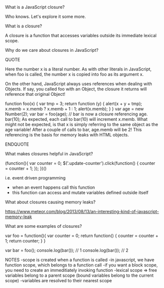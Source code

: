 What is a JavaScript closure?

Who knows. Let's explore it some more.

What is a closure?

A closure is a function that accesses variables outside its immediate lexical scope.

Why do we care about closures in JavaScript?

QUOTE

Here the number x is a literal number. As with other literals in JavaScript, when foo is called, the number x is copied into foo as its argument x.

On the other hand, JavaScript always uses references when dealing with Objects. If say, you called foo with an Object, the closure it returns will reference that original Object!

function foo(x) {
  var tmp = 3;
  return function (y) {
    alert(x + y + tmp);
    x.memb = x.memb ? x.memb + 1 : 1;
    alert(x.memb);
  }
}
var age = new Number(2);
var bar = foo(age); // bar is now a closure referencing age.
bar(10);
As expected, each call to bar(10) will increment x.memb. What might not be expected, is that x is simply referring to the same object as the age variable! After a couple of calls to bar, age.memb will be 2! This referencing is the basis for memory leaks with HTML objects.

ENDQUOTE

What makes closures helpful in JavaScript?

(function(){
	var counter = 0;
	$('.update-counter').click(function() {
		counter = counter + 1;
	});
})()

i.e. event driven programming
- when an event happens call this function
- this function can access and mutate variables defined outside itself

What about closures causing memory leaks?

https://www.meteor.com/blog/2013/08/13/an-interesting-kind-of-javascript-memory-leak


What are some examples of closures?

var foo = function(){
	var counter = 0;
	return function() {
		counter = counter + 1;
		return counter;
	}
}

var bar = foo();
console.log(bar()); // 1
console.log(bar()); // 2








NOTES
-scope is created when a function is called
-in javascript, we have function scope, which belongs to a function call
-if you want a block scope, you need to create an immeditiately invoking function
-lexical scope => free variables belong to a parent scope (bound variables belong to the current scope)
-variables are resolved to their nearest scope